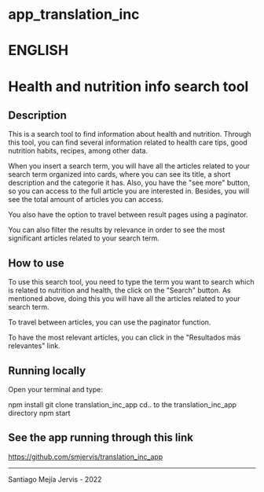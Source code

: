 # app_translation_inc

# ENGLISH
 
# Health and nutrition info search tool

## Description
This is a search tool to find information about health and nutrition. Through this tool, you can find several information related to health care tips, good nutrition habits, recipes, among other data.

When you insert a search term, you will have all the articles related to your search term organized into cards, where you can see its title, a short description and the categorie it has. Also, you have the "see more" button, so you can access to the full article you are interested in. Besides, you will see the total amount of articles you can access.

You also have the option to travel between result pages using a paginator.

You can also filter the results by relevance in order to see the most significant articles related to your search term.

## How to use
To use this search tool, you need to type the term you want to search which is related to nutrition and health, the click on the "Search" button. As mentioned above, doing this you will have all the articles related to your search term. 

To travel between articles, you can use the paginator function.

To have the most relevant articles, you can click in the "Resultados más relevantes" link.

## Running locally

Open your terminal and type:

npm install
git clone translation_inc_app
cd.. to the translation_inc_app directory
npm start

## See the app running through this link
https://github.com/smjervis/translation_inc_app




----------------------------------------------------------------
Santiago Mejía Jervis - 2022